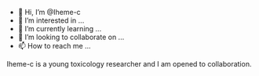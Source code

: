 - 👋 Hi, I’m @Iheme-c
- 👀 I’m interested in ...
- 🌱 I’m currently learning ...
- 💞️ I’m looking to collaborate on ...
- 📫 How to reach me ...

<!---
Iheme-c/Iheme-c is a ✨ special ✨ repository because its `README.md` (this file) appears on your GitHub profile.
You can click the Preview link to take a look at your changes.
---> Iheme-c is a young toxicology researcher and I am opened to collaboration.
